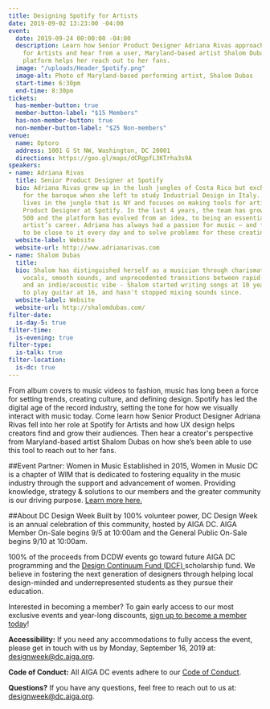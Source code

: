 ```yaml
---
title: Designing Spotify for Artists
date: 2019-09-02 13:23:00 -04:00
event:
  date: 2019-09-24 00:00:00 -04:00
  description: Learn how Senior Product Designer Adriana Rivas approaches UX for Spotify
    for Artists and hear from a user, Maryland-based artist Shalom Dubas, on how the
    platform helps her reach out to her fans.
  image: "/uploads/Header_Spotify.png"
  image-alt: Photo of Maryland-based performing artist, Shalom Dubas
  start-time: 6:30pm
  end-time: 8:30pm
tickets:
  has-member-button: true
  member-button-label: "$15 Members"
  has-non-member-button: true
  non-member-button-label: "$25 Non-members"
venue:
  name: Optoro
  address: 1001 G St NW, Washington, DC 20001
  directions: https://goo.gl/maps/dCRgpfL3KTrha3s9A
speakers:
- name: Adriana Rivas
  title: Senior Product Designer at Spotify
  bio: Adriana Rivas grew up in the lush jungles of Costa Rica but exchanged the green
    for the baroque when she left to study Industrial Design in Italy. Today, she
    lives in the jungle that is NY and focuses on making tools for artists as a Senior
    Product Designer at Spotify. In the last 4 years, the team has grown from 40 to
    500 and the platform has evolved from an idea, to being an essential part of an
    artist’s career. Adriana has always had a passion for music – and finds it rewarding
    to be close to it every day and to solve problems for those creating it.
  website-label: Website
  website-url: http://www.adrianarivas.com
- name: Shalom Dubas
  title: 
  bio: Shalom has distinguished herself as a musician through charismatic and witty
    vocals, smooth sounds, and unprecedented transitions between rapid-fire verse
    and an indie/acoustic vibe - Shalom started writing songs at 10 years old, learned
    to play guitar at 16, and hasn't stopped mixing sounds since.
  website-label: Website
  website-url: http://shalomdubas.com/
filter-date:
  is-day-5: true
filter-time:
  is-evening: true
filter-type:
  is-talk: true
filter-location:
  is-dc: true
---
```


From album covers to music videos to fashion, music has long been a force for setting trends, creating culture, and defining design. Spotify has led the digital age of the record industry, setting the tone for how we visually interact with music today. Come learn how Senior Product Designer Adriana Rivas fell into her role at Spotify for Artists and how UX design helps creators find and grow their audiences. Then hear a creator's perspective from Maryland-based artist Shalom Dubas on how she’s been able to use this tool to reach out to her fans. 

##Event Partner: Women in Music
Established in 2015, Women in Music DC is a chapter of WIM that is dedicated to fostering equality in the music industry through the support and advancement of women. Providing knowledge, strategy & solutions to our members and the greater community is our driving purpose. [Learn more here.](https://www.womeninmusic.org/wim-dc)

##About DC Design Week
Built by 100% volunteer power, DC Design Week is an annual celebration of this community, hosted by AIGA DC. AIGA Member On-Sale begins 9/5 at 10:00am and the General Public On-Sale begins 9/10 at 10:00am.

100% of the proceeds from DCDW events go toward future AIGA DC programming and the [Design Continuum Fund (DCF) ](https://www.givecontinuum.org/) scholarship fund. We believe in fostering the next generation of designers through helping local design-minded and underrepresented students as they pursue their education.

Interested in becoming a member? To gain early access to our most exclusive events and year-long discounts, [sign up to become a member today](https://my.aiga.org/)! 

**Accessibility:**
If you need any accommodations to fully access the event, please get in touch with us by Monday, September 16, 2019 at: designweek@dc.aiga.org.

**Code of Conduct:**
All AIGA DC events adhere to our [Code of Conduct](https://dc.aiga.org/events/code-of-conduct/).

**Questions?**
If you have any questions, feel free to reach out to us at: designweek@dc.aiga.org.